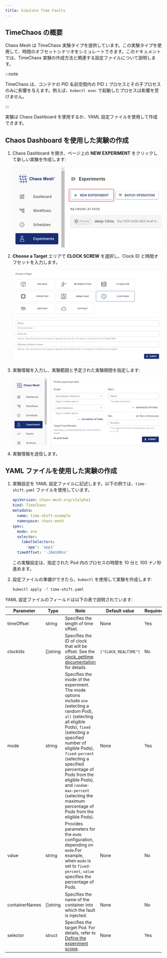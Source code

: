 ```yaml
---
title: Simulate Time Faults
---
```


## TimeChaos の概要

Chaos Mesh は TimeChaos 実験タイプを提供しています。この実験タイプを使用して、時間のオフセットシナリオをシミュレートできます。このドキュメントでは、TimeChaos 実験の作成方法と関連する設定ファイルについて説明します。

:::note

TimeChaos は、コンテナの PID 名前空間内の PID `1` プロセスとその子プロセスのみに影響を与えます。例えば、`kubectl exec` で起動したプロセスは影響を受けません。

:::

実験は Chaos Dashboard を使用するか、YAML 設定ファイルを使用して作成できます。

## Chaos Dashboard を使用した実験の作成

1. Chaos Dashboard を開き、ページ上の **NEW EXPERIMENT** をクリックして新しい実験を作成します:

   ![実験の作成](./img/create-new-exp.png)

2. **Choose a Target** エリアで **CLOCK SCREW** を選択し、Clock ID と時間オフセットを入力します。

   ![TimeChaos 実験](./img/timechaos-exp.png)

3. 実験情報を入力し、実験範囲と予定された実験期間を指定します:

   ![実験情報](./img/exp-info.png)

4. 実験情報を送信します。

## YAML ファイルを使用した実験の作成

1. 実験設定を YAML 設定ファイルに記述します。以下の例では、`time-shift.yaml` ファイルを使用しています。

   ```yaml
   apiVersion: chaos-mesh.org/v1alpha1
   kind: TimeChaos
   metadata:
     name: time-shift-example
     namespace: chaos-mesh
   spec:
     mode: one
     selector:
       labelSelectors:
         'app': 'app1'
     timeOffset: '-10m100ns'
   ```

   この実験設定は、指定された Pod 内のプロセスの時間を 10 分と 100 ナノ秒進めます。

2. 設定ファイルの準備ができたら、`kubectl` を使用して実験を作成します:

   ```bash
   kubectl apply -f time-shift.yaml
   ```

YAML 設定ファイルのフィールドは以下の表で説明されています:

| Parameter | Type | Note | Default value | Required | Example |
| --- | --- | --- | --- | --- | --- |
| timeOffset | string | Specifies the length of time offset. | None | Yes | `-5m` |
| clockIds | []string | Specifies the ID of clock that will be offset. See the [<clock>clock_gettime</clock> documentation](https://man7.org/linux/man-pages/man2/clock_gettime.2.html) for details. | `["CLOCK_REALTIME"]` | No | `["CLOCK_REALTIME", "CLOCK_MONOTONIC"]` |
| mode | string | Specifies the mode of the experiment. The mode options include `one` (selecting a random Pod), `all` (selecting all eligible Pods), `fixed` (selecting a specified number of eligible Pods), `fixed-percent` (selecting a specified percentage of Pods from the eligible Pods), and `random-max-percent` (selecting the maximum percentage of Pods from the eligible Pods). | None | Yes | `one` |
| value | string | Provides parameters for the `mode` configuration, depending on `mode`.For example, when `mode` is set to `fixed-percent`, `value` specifies the percentage of Pods. | None | No | 1 |
| containerNames | []string | Specifies the name of the container into which the fault is injected. | None | No | `["nginx"]` |
| selector | struct | Specifies the target Pod. For details, refer to [Define the experiment scope](./define-chaos-experiment-scope.md). | None | Yes |  |